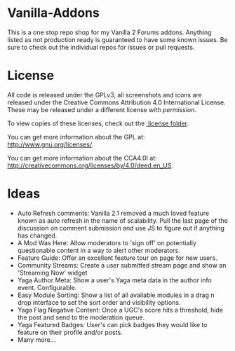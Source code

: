 Vanilla-Addons
==============
This is a one stop repo shop for my Vanilla 2 Forums addons. Anything listed as not production ready is guaranteed to have some known issues. Be sure to check out the individual repos for issues or pull requests.

License
=======
All code is released under the GPLv3, all screenshots and icons are released under the Creative Commons Attribution 4.0 International License. These may be released under a different license _with permission_.

To view copies of these licenses, check out the [.license folder](.license/).

You can get more information about the GPL at: http://www.gnu.org/licenses/.

You can get more information about the CCA4.0I at: http://creativecommons.org/licenses/by/4.0/deed.en_US.

Ideas
=====
* Auto Refresh comments: Vanilla 2.1 removed a much loved feature known as auto refresh in the name of scalability. Pull the last page of the discussion on comment submission and use JS to figure out if anything has changed.
* A Mod Was Here: Allow moderators to 'sign off' on potentially questionable content in a way to alert other moderators.
* Feature Guide: Offer an excellent feature tour on page for new users.
* Community Streams: Create a user submitted stream page and show an 'Streaming Now' widget
* Yaga Author Meta: Show a user's Yaga meta data in the author info event. Configurable.
* Easy Module Sorting: Show a list of all available modules in a drag n drop interface to set the sort order and visibility options.
* Yaga Flag Negative Content: Once a UGC's score hits a threshold, hide the post and send to the moderation queue.
* Yaga Featured Badges: User's can pick badges they would like to feature on their profile and/or posts.
* Many more...


